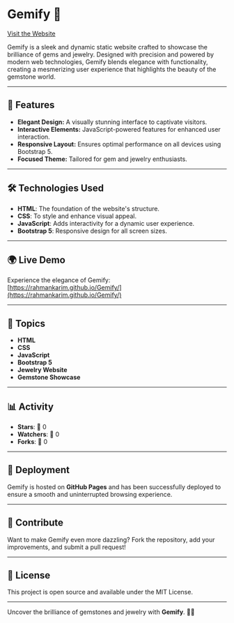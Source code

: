 
# Gemify 💎  
[Visit the Website](https://rahmankarim.github.io/Gemify/)  

Gemify is a sleek and dynamic static website crafted to showcase the brilliance of gems and jewelry. Designed with precision and powered by modern web technologies, Gemify blends elegance with functionality, creating a mesmerizing user experience that highlights the beauty of the gemstone world.  

---

## 🌟 Features  
- **Elegant Design:** A visually stunning interface to captivate visitors.  
- **Interactive Elements:** JavaScript-powered features for enhanced user interaction.  
- **Responsive Layout:** Ensures optimal performance on all devices using Bootstrap 5.  
- **Focused Theme:** Tailored for gem and jewelry enthusiasts.  

---

## 🛠️ Technologies Used  
- **HTML**: The foundation of the website's structure.  
- **CSS**: To style and enhance visual appeal.  
- **JavaScript**: Adds interactivity for a dynamic user experience.  
- **Bootstrap 5**: Responsive design for all screen sizes.  

---

## 🌍 Live Demo  
Experience the elegance of Gemify:  
[https://rahmankarim.github.io/Gemify/](https://rahmankarim.github.io/Gemify/)  

---

## 🔖 Topics  
- **HTML**  
- **CSS**  
- **JavaScript**  
- **Bootstrap 5**  
- **Jewelry Website**  
- **Gemstone Showcase**  

---

## 📊 Activity  
- **Stars**: 🌟 0  
- **Watchers**: 👀 0  
- **Forks**: 🍴 0  

---

## 🚀 Deployment  
Gemify is hosted on **GitHub Pages** and has been successfully deployed to ensure a smooth and uninterrupted browsing experience.  

---

## 🤝 Contribute  
Want to make Gemify even more dazzling? Fork the repository, add your improvements, and submit a pull request!  

---

## 📜 License  
This project is open source and available under the MIT License.  

---

Uncover the brilliance of gemstones and jewelry with **Gemify**. 💎✨

